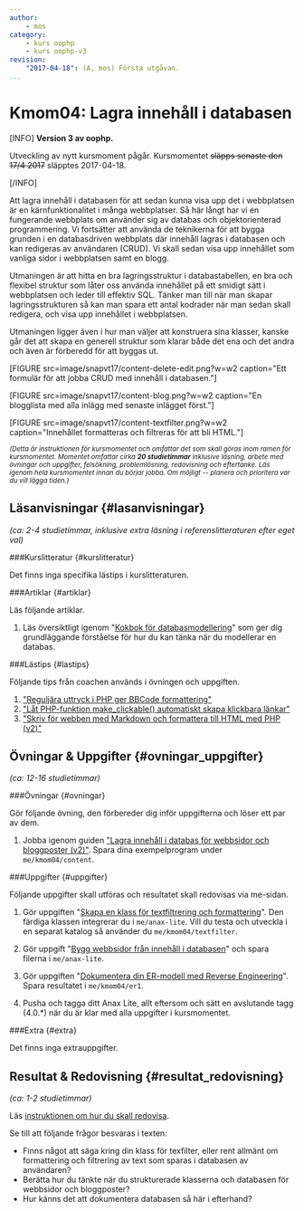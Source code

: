 ```yaml
---
author:
    - mos
category:
    - kurs oophp
    - kurs oophp-v3
revision:
    "2017-04-18": (A, mos) Första utgåvan.
...
```

Kmom04: Lagra innehåll i databasen
==================================

[INFO]
**Version 3 av oophp.**

Utveckling av nytt kursmoment pågår. Kursmomentet <strike>släpps senaste den 17/4 2017</strike> släpptes 2017-04-18.

[/INFO]

Att lagra innehåll i databasen för att sedan kunna visa upp det i webbplatsen är en kärnfunktionalitet i många webbplatser. Så här långt har vi en fungerande webbplats om använder sig av databas och objektorienterad programmering. Vi fortsätter att använda de teknikerna för att bygga grunden i en databasdriven webbplats där innehåll lagras i databasen och kan redigeras av användaren (CRUD). Vi skall sedan visa upp innehållet som vanliga sidor i webbplatsen samt en blogg.

Utmaningen är att hitta en bra lagringsstruktur i databastabellen, en bra och flexibel struktur som låter oss använda innehållet på ett smidigt sätt i webbplatsen och leder till effektiv SQL. Tänker man till när man skapar lagringsstrukturen så kan man spara ett antal kodrader när man sedan skall redigera, och visa upp innehållet i webbplatsen.

Utmaningen ligger även i hur man väljer att konstruera sina klasser, kanske går det att skapa en generell struktur som klarar både det ena och det andra och även är förberedd för att byggas ut.

[FIGURE src=image/snapvt17/content-delete-edit.png?w=w2 caption="Ett formulär för att jobba CRUD med innehåll i databasen."]

[FIGURE src=image/snapvt17/content-blog.png?w=w2 caption="En blogglista med alla inlägg med senaste inlägget först."]

[FIGURE src=image/snapvt17/content-textfilter.png?w=w2 caption="Innehållet formatteras och filtreras för att bli HTML."]

<small><i>(Detta är instruktionen för kursmomentet och omfattar det som skall göras inom ramen för kursmomentet. Momentet omfattar cirka **20 studietimmar** inklusive läsning, arbete med övningar och uppgifter, felsökning, problemlösning, redovisning och eftertanke. Läs igenom hela kursmomentet innan du börjar jobba. Om möjligt -- planera och prioritera var du vill lägga tiden.)</i></small>



Läsanvisningar  {#lasanvisningar}
---------------------------------

*(ca: 2-4 studietimmar, inklusive extra läsning i referenslitteraturen efter eget val)*



###Kurslitteratur  {#kurslitteratur}

Det finns inga specifika lästips i kurslitteraturen.



###Artiklar {#artiklar}

Läs följande artiklar.

1. Läs översiktligt igenom "[Kokbok för databasmodellering](kunskap/kokbok-for-databasmodellering)" som ger dig grundläggande förståelse för hur du kan tänka när du modellerar en databas.



###Lästips {#lastips}

Följande tips från coachen används i övningen och uppgiften.

1. ["Reguljära uttryck i PHP ger BBCode formattering"](coachen/reguljara-uttryck-i-php-ger-bbcode-formattering)
1. ["Låt PHP-funktion make_clickable() automatiskt skapa klickbara länkar"](coachen/lat-php-funktion-make-clickable-automatiskt-skapa-klickbara-lankar)
1. ["Skriv för webben med Markdown och formattera till HTML med PHP (v2)"](coachen/skriv-for-webben-med-markdown-och-formattera-till-html-med-php-v2)



Övningar & Uppgifter  {#ovningar_uppgifter}
-------------------------------------------

*(ca: 12-16 studietimmar)*


###Övningar {#ovningar}

Gör följande övning, den förbereder dig inför uppgifterna och löser ett par av dem.

1. Jobba igenom guiden ["Lagra innehåll i databas för webbsidor och bloggposter (v2)"](kunskap/lagra-innehall-i-databas-for-webbsidor-och-bloggposter-v2). Spara dina exempelprogram under `me/kmom04/content`.



###Uppgifter {#uppgifter}

Följande uppgifter skall utföras och resultatet skall redovisas via me-sidan.

1. Gör uppgiften "[Skapa en klass för textfiltrering och formattering](uppgift/skapa-en-klass-for-textfiltrering-och-formattering)". Den färdiga klassen integrerar du i `me/anax-lite`. Vill du testa och utveckla i en separat katalog så använder du `me/kmom04/textfilter`.

1. Gör uppgift "[Bygg webbsidor från innehåll i databasen](uppgift/bygg-webbsidor-fran-innehall-i-databasen)" och spara filerna i `me/anax-lite`.

1. Gör uppgiften "[Dokumentera din ER-modell med Reverse Engineering](uppgift/dokumentera-din-er-modell-med-reverse-engineering)". Spara resultatet i `me/kmom04/er1`.

1. Pusha och tagga ditt Anax Lite, allt eftersom och sätt en avslutande tagg (4.0.\*) när du är klar med alla uppgifter i kursmomentet.



###Extra {#extra}

Det finns inga extrauppgifter.

<!--
Gör följande extrauppgifter om du har tid, lust eller ambition.

1. Anax Flat File.

1. Känner du behov av att träna ytterligare på grunderna i SQL, vilket alltid är en god idé, så gör du laborationen "[SQL lab, introduktion till SQL](uppgift/sql-lab-introduktion-till-sql-dbjs)". Labben är gjord med SQLite. Filerna ligger i `me/kmom04/sql1`.
-->



Resultat & Redovisning  {#resultat_redovisning}
-----------------------------------------------

*(ca: 1-2 studietimmar)*

Läs [instruktionen om hur du skall redovisa](kurser/oophp-v3/redovisa).

Se till att följande frågor besvaras i texten:

* Finns något att säga kring din klass för texfilter, eller rent allmänt om formattering och filtrering av text som sparas i databasen av användaren?
* Berätta hur du tänkte när du strukturerade klasserna och databasen för webbsidor och bloggposter?
* Hur känns det att dokumentera databasen så här i efterhand?
